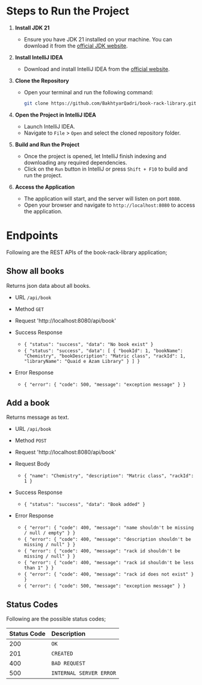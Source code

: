 # Steps to Run the Project

1. **Install JDK 21**
   - Ensure you have JDK 21 installed on your machine. You can download it from the [official JDK website](https://www.oracle.com/java/technologies/javase/jdk21-archive-downloads.html).

2. **Install IntelliJ IDEA**
   - Download and install IntelliJ IDEA from the [official website](https://www.jetbrains.com/idea/download/).

3. **Clone the Repository**
   - Open your terminal and run the following command:
     ```sh
     git clone https://github.com/BakhtyarQadri/book-rack-library.git
     ```

4. **Open the Project in IntelliJ IDEA**
   - Launch IntelliJ IDEA.
   - Navigate to `File` > `Open` and select the cloned repository folder.
   
5. **Build and Run the Project**
   - Once the project is opened, let IntelliJ finish indexing and downloading any required dependencies.
   - Click on the `Run` button in IntelliJ or press `Shift + F10` to build and run the project.

6. **Access the Application**
   - The application will start, and the server will listen on port `8080`.
   - Open your browser and navigate to `http://localhost:8080` to access the application.

# Endpoints
Following are the REST APIs of the book-rack-library application;

## Show all books
Returns json data about all books.

- URL `/api/book` <br>

- Method `GET` <br>

- Request 'http://localhost:8080/api/book' <br>

- Success Response
  - `{ "status": "success", "data": "No book exist" }` <br>
  - `{ "status": "success", "data": [ { "bookId": 1, "bookName": "Chemistry", "bookDescription": "Matric class", "rackId": 1, "libraryName": "Quaid e Azam Library" } ] }` <br>

- Error Response
  - `{ "error": { "code": 500, "message": "exception message" } }` <br>

## Add a book
Returns message as text.

- URL `/api/book` <br>

- Method `POST` <br>

- Request 'http://localhost:8080/api/book' <br>

- Request Body
  - `{ "name": "Chemistry", "description": "Matric class", "rackId": 1 }`

- Success Response
  - `{ "status": "success", "data": "Book added" }`

- Error Response
  - `{ "error": { "code": 400, "message": "name shouldn't be missing / null / empty" } }` <br>
  - `{ "error": { "code": 400, "message": "description shouldn't be missing / null" } }` <br>
  - `{ "error": { "code": 400, "message": "rack id shouldn't be missing / null" } }` <br>
  - `{ "error": { "code": 400, "message": "rack id shouldn't be less than 1" } }` <br>
  - `{ "error": { "code": 400, "message": "rack id does not exist" } }` <br>
  - `{ "error": { "code": 500, "message": "exception message" } }` <br>

## Status Codes

Following are the possible status codes;

| Status Code | Description |
| :--- | :--- |
| 200 | `OK` |
| 201 | `CREATED` |
| 400 | `BAD REQUEST` |
| 500 | `INTERNAL SERVER ERROR` |
